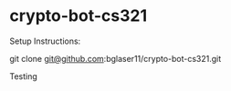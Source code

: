 # crypto-bot-cs321

Setup Instructions:

git clone git@github.com:bglaser11/crypto-bot-cs321.git

Testing